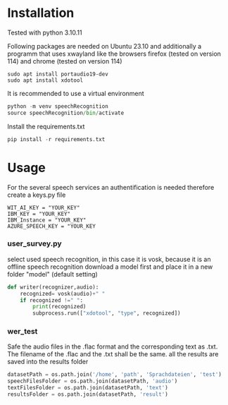 # Installation
Tested with python 3.10.11  

Following packages are needed on Ubuntu 23.10 and additionally a programm that uses xwayland like the browsers firefox (tested on version 114) and chrome (tested on version 114)
```unix
sudo apt install portaudio19-dev
sudo apt install xdotool
```
It is recommended to use a virtual environment  
```python
python -m venv speechRecognition
source speechRecognition/bin/activate
```
Install the requirements.txt
```python
pip install -r requirements.txt
```
# Usage
For the several speech services an authentification is needed therefore create a keys.py file  
```
WIT_AI_KEY = "YOUR_KEY"
IBM_KEY = "YOUR_KEY"
IBM_Instance = "YOUR_KEY"
AZURE_SPEECH_KEY = "YOUR_KEY
```

### user_survey.py
select used speech recognition, in this case it is vosk, because it is an offline speech recognition download a model first and place it in a new folder "model" (default setting)  
```python
def writer(recognizer,audio):
    recognized= vosk(audio)+" "
    if recognized !=" ":
        print(recognized)
        subprocess.run(["xdotool", "type", recognized])
```

### wer_test
Safe the audio files in the .flac format and the corresponding text as .txt. The filename of the .flac and the .txt shall be the same.
all the results are saved into the results folder  
```python
datasetPath = os.path.join('/home', 'path', 'Sprachdateien', 'test')
speechFilesFolder = os.path.join(datasetPath, 'audio')
textFilesFolder = os.path.join(datasetPath, 'text')
resultsFolder = os.path.join(datasetPath, 'result')
```